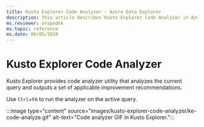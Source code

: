 ```yaml
---
title: Kusto Explorer Code Analyzer - Azure Data Explorer
description: This article describes Kusto Explorer Code Analyzer in Azure Data Explorer.
ms.reviewer: orspodek
ms.topic: reference
ms.date: 06/05/2019
---
```

# Kusto Explorer Code Analyzer

Kusto.Explorer provides code analyzer utility that analyzes the current query and outputs a set of applicable improvement recommendations. 

Use `Ctrl`+`F6` to run the analyzer on the active query.

:::image type="content" source="images/kusto-explorer-code-analyzer/ke-code-analyze.gif" alt-text="Code analyzer GIF in Kusto Explorer.":::